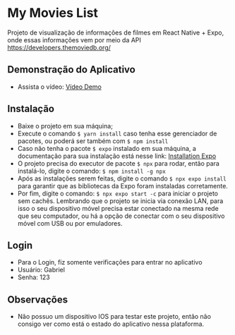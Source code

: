 # My Movies List
Projeto de visualização de informações de filmes em React Native + Expo, onde essas informações vem por meio da API https://developers.themoviedb.org/ 

## Demonstração do Aplicativo
- Assista o vídeo: [Vídeo Demo](https://drive.google.com/file/d/11ZeUwWWeta32M0as7an5oHXzLhOBlss0/view?usp=sharing)

## Instalação
- Baixe o projeto em sua máquina;
- Execute o comando `$ yarn install` caso tenha esse gerenciador de pacotes, ou poderá ser também com `$ npm install`
- Caso não tenha o pacote `$ expo` instalado em sua máquina, a documentação para sua instalação está nesse link: [Installation Expo](https://docs.expo.dev/get-started/installation/)
- O projeto precisa do executor de pacote `$ npx` para rodar, então para instalá-lo, digite o comando: `$ npm install -g npx`
- Após as instalações serem feitas, digite o comando `$ npx expo install` para garantir que as bibliotecas da Expo foram instaladas corretamente.
- Por fim, digite o comando: `$ npx expo start -c` para iniciar o projeto sem cachês. Lembrando que o projeto se inicia via conexão LAN, para isso o seu dispositivo móvel precisa estar conectado na mesma rede que seu computador, ou há a opção de conectar com o seu dispositivo móvel com USB ou por emuladores. 

## Login
- Para o Login, fiz somente verificações para entrar no aplicativo
- Usuário: Gabriel
- Senha: 123

## Observações
- Não possuo um dispositivo IOS para testar este projeto, então não consigo ver como está o estado do aplicativo nessa plataforma.
